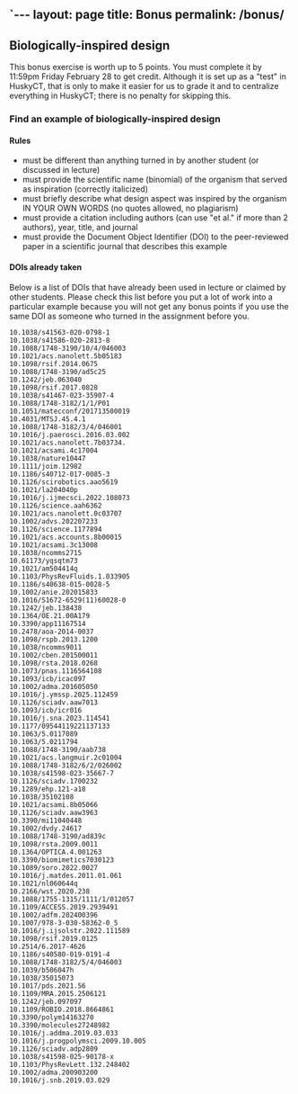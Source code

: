 `---
layout: page
title: Bonus
permalink: /bonus/
---

## Biologically-inspired design

This bonus exercise is worth up to 5 points. You must complete it by 11:59pm Friday February 28 to get credit. Although it is set up as a "test" in HuskyCT, that is only to make it easier for us to grade it and to centralize everything in HuskyCT; there is no penalty for skipping this.

### Find an example of biologically-inspired design
#### Rules
* must be different than anything turned in by another student (or discussed in lecture) 
* must provide the scientific name (binomial) of the organism that served as inspiration (correctly italicized) 
* must briefly describe what design aspect was inspired by the organism IN YOUR OWN WORDS (no quotes allowed, no  plagiarism) 
* must provide a citation including authors (can use "et al." if more than 2 authors), year, title, and journal
* must provide the Document Object Identifier (DOI) to the peer-reviewed paper in a scientific journal that describes this example

#### DOIs already taken

Below is a list of DOIs that have already been used in lecture or claimed by other students. Please check this list before you put a lot of work into a particular example because you will not get any bonus points if you use the same DOI as someone who turned in the assignment before you.

    10.1038/s41563-020-0798-1
    10.1038/s41586-020-2813-8
    10.1088/1748-3190/10/4/046003
    10.1021/acs.nanolett.5b05183
    10.1098/rsif.2014.0675
    10.1088/1748-3190/ad5c25
    10.1242/jeb.063040
    10.1098/rsif.2017.0828
    10.1038/s41467-023-35907-4
    10.1088/1748-3182/1/1/P01
    10.1051/matecconf/201713500019 
    10.4031/MTSJ.45.4.1
    10.1088/1748-3182/3/4/046001
    10.1016/j.paerosci.2016.03.002
    10.1021/acs.nanolett.7b03734.
    10.1021/acsami.4c17004
    10.1038/nature10447
    10.1111/joim.12982
    10.1186/s40712-017-0085-3
    10.1126/scirobotics.aao5619
    10.1021/la204040p
    10.1016/j.ijmecsci.2022.108073
    10.1126/science.aah6362
    10.1021/acs.nanolett.0c03707
    10.1002/advs.202207233
    10.1126/science.1177894
    10.1021/acs.accounts.8b00015
    10.1021/acsami.3c13008
    10.1038/ncomms2715
    10.61173/yqsqtm73
    10.1021/am504414q
    10.1103/PhysRevFluids.1.033905
    10.1186/s40638-015-0028-5
    10.1002/anie.202015833
    10.1016/S1672-6529(11)60028-0
    10.1242/jeb.138438
    10.1364/OE.21.00A179
    10.3390/app11167514
    10.2478/aoa-2014-0037
    10.1098/rspb.2013.1200
    10.1038/ncomms9011
    10.1002/cben.201500011
    10.1098/rsta.2018.0268
    10.1073/pnas.1116564108
    10.1093/icb/icac097
    10.1002/adma.201605050
    10.1016/j.ymssp.2025.112459
    10.1126/sciadv.aaw7013
    10.1093/icb/icr016
    10.1016/j.sna.2023.114541
    10.1177/09544119221137133
    10.1063/5.0117089
    10.1063/5.0211794
    10.1088/1748-3190/aab738 
    10.1021/acs.langmuir.2c01004
    10.1088/1748-3182/6/2/026002
    10.1038/s41598-023-35667-7
    10.1126/sciadv.1700232
    10.1289/ehp.121-a18
    10.1038/35102108
    10.1021/acsami.8b05066
    10.1126/sciadv.aaw3963
    10.3390/mi11040448
    10.1002/dvdy.24617
    10.1088/1748-3190/ad839c
    10.1098/rsta.2009.0011
    10.1364/OPTICA.4.001263
    10.3390/biomimetics7030123
    10.1089/soro.2022.0027
    10.1016/j.matdes.2011.01.061
    10.1021/nl060644q
    10.2166/wst.2020.238
    10.1088/1755-1315/1111/1/012057
    10.1109/ACCESS.2019.2939491
    10.1002/adfm.202400396    
    10.1007/978-3-030-58362-0_5
    10.1016/j.ijsolstr.2022.111589
    10.1098/rsif.2019.0125
    10.2514/6.2017-4626
    10.1186/s40580-019-0191-4
    10.1088/1748-3182/5/4/046003
    10.1039/b506047h
    10.1038/35015073
    10.1017/pds.2021.56
    10.1109/MRA.2015.2506121
    10.1242/jeb.097097
    10.1109/ROBIO.2018.8664861
    10.3390/polym14163270
    10.3390/molecules27248982
    10.1016/j.addma.2019.03.033
    10.1016/j.progpolymsci.2009.10.005
    10.1126/sciadv.adp2809
    10.1038/s41598-025-90178-x
    10.1103/PhysRevLett.132.248402
    10.1002/adma.200903200
    10.1016/j.snb.2019.03.029
